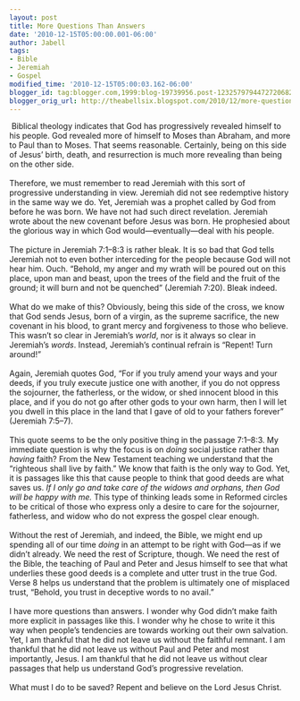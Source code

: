 ```yaml
---
layout: post
title: More Questions Than Answers
date: '2010-12-15T05:00:00.001-06:00'
author: Jabell
tags:
- Bible
- Jeremiah
- Gospel
modified_time: '2010-12-15T05:00:03.162-06:00'
blogger_id: tag:blogger.com,1999:blog-19739956.post-1232579794472720682
blogger_orig_url: http://theabellsix.blogspot.com/2010/12/more-questions-than-answers.html
---
```


&nbsp;Biblical theology indicates that God has progressively revealed himself to his people. God revealed more of himself to Moses than Abraham, and more to Paul than to Moses. That seems reasonable. Certainly, being on this side of Jesus’ birth, death, and resurrection is much more revealing than being on the other side.<br /><br />Therefore, we must remember to read Jeremiah with this sort of progressive understanding in view. Jeremiah did not see redemptive history in the same way we do. Yet, Jeremiah was a prophet called by God from before he was born. We have not had such direct revelation. Jeremiah wrote about the new covenant before Jesus was born. He prophesied about the glorious way in which God would—eventually—deal with his people.<br /><br />The picture in Jeremiah 7:1–8:3 is rather bleak. It is so bad that God tells Jeremiah not to even bother interceding for the people because God will not hear him. Ouch. “Behold, my anger and my wrath will be poured out on this place, upon man and beast, upon the trees of the field and the fruit of the ground; it will burn and not be quenched” (Jeremiah 7:20). Bleak indeed.<br /><br />What do we make of this? Obviously, being this side of the cross, we know that God sends Jesus, born of a virgin, as the supreme sacrifice, the new covenant in his blood, to grant mercy and forgiveness to those who believe. This wasn’t so clear in Jeremiah’s <i>world</i>, nor is it always so clear in Jeremiah’s <i>words</i>. Instead, Jeremiah’s continual refrain is “Repent! Turn around!”<br /><br />Again, Jeremiah quotes God, “For if you truly amend your ways and your deeds, if you truly execute justice one with another, if you do not oppress the sojourner, the fatherless, or the widow, or shed innocent blood in this place, and if you do not go after other gods to your own harm, then I will let you dwell in this place in the land that I gave of old to your fathers forever” (Jeremiah 7:5–7).<br /><br />This quote seems to be the only positive thing in the passage 7:1–8:3. My immediate question is why the focus is on <i>doing</i> social justice rather than <i>having</i> faith? From the New Testament teaching we understand that the “righteous shall live by faith.” We know that faith is the only way to God. Yet, it is passages like this that cause people to think that good deeds are what saves us. <i>If I only go and take care of the widows and orphans, then God will be happy with me.</i> This type of thinking leads some in Reformed circles to be critical of those who express only a desire to care for the sojourner, fatherless, and widow who do not express the gospel clear enough.<br /><br />Without the rest of Jeremiah, and indeed, the Bible, we might end up spending all of our time <i>doing</i> in an attempt to be right with God—as if we didn’t already. We need the rest of Scripture, though. We need the rest of the Bible, the teaching of Paul and Peter and Jesus himself to see that what underlies these good deeds is a complete and utter trust in the true God. Verse 8 helps us understand that the problem is ultimately one of misplaced trust, “Behold, you trust in deceptive words to no avail.”<br /><br />I have more questions than answers. I wonder why God didn’t make faith more explicit in passages like this. I wonder why he chose to write it this way when people’s tendencies are towards working out their own salvation. Yet, I am thankful that he did not leave us without the faithful remnant. I am thankful that he did not leave us without Paul and Peter and most importantly, Jesus. I am thankful that he did not leave us without clear passages that help us understand God’s progressive revelation.<br /><br />What must I do to be saved? Repent and believe on the Lord Jesus Christ.